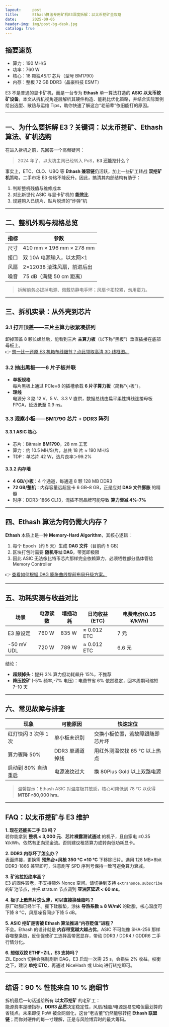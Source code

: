 ```yaml
---
layout:     post
title:      Ethash算法专用矿机E3深度拆解：以太币挖矿全攻略
date:       2025-09-05
header-img: img/post-bg-desk.jpg
catalog: true
---
```


## 摘要速览
- 算力：190 MH/S  
- 功率：760 W  
- 核心：18 颗独*ASIC* 芯片（型号 BM1790）  
- 内存：整板 72 GB DDR3（晶豪科技 ESMT）  

E3 不是普通的显卡矿机，而是一台专为 **Ethash** 单一算法打造的 **ASIC 以太币挖矿设备**。本文从拆机视角逐层解析其硬件构造、能耗比优化策略，并结合实际案例给出选型、散热与运维 Tips，助你快速了解这台“老前辈”依旧能打的原因。

---

## 一、为什么要拆解 E3？关键词：以太币挖矿、Ethash算法、矿机选购

在进入拆机之前，先回答一个高频疑问：  
> 2024 年了，以太坊主网已经转入 PoS，**E3 还能挖什么？**

事实上，ETC、CLO、UBQ 等 **Ethash 兼容链**仍活跃，加上一些矿工转战 **双挖矿机**策略，二手市场 E3 价格不降反升。因此，搞清其内部结构有助于：
1. 判断整机残值与维修成本  
2. 对比新世代 ASIC 与显卡矿机的 **能效比**  
3. 规避购入已烧片、贴片脱焊的“炸弹”机

---

## 二、整机外观与规格总览

| 指标        | 参数                       |
|-------------|----------------------------|
| 尺寸        | 410 mm × 196 mm × 278 mm   |
| 接口        | 双 10A 电源输入，以太网×1  |
| 风扇        | 2×12038 滚珠风扇，前进后出 |
| 噪音        | 75 dB（满载 50 cm 距离）   |

> 拆解前务必拔掉电源、佩戴防静电手环；风扇卡扣较紧，勿用蛮力。

---

## 三、拆机实录：从外壳到芯片

### 3.1 打开顶盖——三片主算力板紧凑排列
卸掉顶盖 8 颗长螺丝后，能看到三片 **主算力板**（以下称“黑板”）垂直插接在底部母板上。  
👉 [想一比一还原 E3 机箱布线细节？点此领取高清 3D 线框图。](https://okxdog.com/)

### 3.2 抽出黑板——6 片子板并联
- **单板规格**  
  每片黑板上通过 PCIe×8 的插槽承载 **6 片子算力板**（简称“小板”）。  
- **理线**  
  电源分 3 路 12 V、5 V、3.3 V 直供，数据总线由扁平柔性排线连接母板 FPGA，延迟低至 0.9 ns。

### 3.3 观察小板——BM1790 芯片 + DDR3 阵列
#### 3.3.1 ASIC 核心
- 芯片：Bitmain **BM1790**，28 nm 工艺  
- 算力：约 10.5 MH/S/片，总共 18 片 ≈ 190 MH/S  
- TDP：单芯片 42 W，选片良率＞99.2%

#### 3.3.2 内存墙
- **4 GB/小板**：4 个通道，每通道 8 颗 128 MB DDR3  
- **72 GB/整机**：内存容量远超显卡 6 GB–8 GB，正是应对 **DAG 文件膨胀** 的精髓  
- 时序：DDR3-1866 CL13，混插不同品牌可能导致 **算力衰减 4%–7%**

---

## 四、Ethash 算法为何仍需大内存？

**Ethash** 本质上是一种 **Memory-Hard Algorithm**，其核心逻辑：
1. 每个 Epoch（约 5 天）生成 **DAG 文件**（目前约 5 GB）  
2. 区块打包时需要 **随机寻址 DAG**，带宽即极限  
3. 因此 ASIC 无法像比特币芯片那样完全依赖算力，必须牺牲部分晶体管给 Memory Controller

👉 [查看如何根据 DAG 膨胀曲线提前布局升级方案。](https://okxdog.com/)

---

## 五、功耗实测与收益对比

| 场景        | 电源读数 | 墙插功耗 | 日均收益(ETC) | 电费电价(0.35 ¥/kWh) |
|-------------|----------|-----------|----------------|-----------------------|
| E3 原设定   | 760 W    | 835 W     | ≈ 0.012 ETC    | 7 元                 |
| -50 mV UDL  | 720 W    | 789 W     | ≈ 0.012 ETC    | 6.6 元               |

结论：  
- **超频掉头**：提升 3% 算力但功耗飙升 15%，不推荐  
- **降压挖矿** (-5% 频率,-7% 电压)：电费节省 6% 依然稳定，回本周期可缩短 7–10 天

---

## 六、常见故障与排查

| 现象                     | 可能原因           | 快速定位                        |
|--------------------------|--------------------|---------------------------------|
| 红灯快闪 3 次停 1 次     | 单小板未识别          | 交换小板位置，若故障跟随即芯片坏 |
| 算力骤降 50%             | DDR3 单通道掉线      | 用红外测温仪找 65 °C 以上热点   |
| 启动到 80% 自动重启      | 电源波纹过大         | 换 80Plus Gold 以上双路电源     |

> 温馨提示：Ethash ASIC 对温度极其敏感，核心可降低到 78 °C 以获得 **MTBF≥80,000 hrs**。

---

## FAQ：以太币挖矿与 E3 维护

**1. 现在还能买二手 E3 吗？**  
若你能拿到 **整机 < 3,000 元**、**芯片裸露测试通过** 的机子，且自家电 ≤0.35 ¥/kWh，依然有正向现金流。否则建议租赁算力或转向低功耗显卡。

**2. DDR3 内存坏了怎么办？**  
表面焊接，更换需 **预热台+风枪 350 °C ±10 °C** 下移除旧片。选用 128 MB×8bit DDR3-1866 兼容即可，注意刷写 SPD 序列号保持一致可避免算力衰减。

**3. 矿池拉拒绝率高？**  
E3 的固件较老，不支持额外 Nonce 空间。请切换到支持 `extranonce.subscribe` 的矿池节点，并把 stratum 节点调到 **亚洲区延迟 < 60 ms**。

**4. 板子上散热片这么薄，可以直接换硅脂吗？**  
原厂硅脂已经半干。撕下硅脂垫，涂抹 **导热系数 ≥ 8 W/mK** 的硅脂，核心温度可下降 8 °C，风扇噪音同步下降 5 dB。

**5. ASIC 挖矿是否被 Ethash 算法推进“内存贬值”进程？**  
不会。Ethash 的设计就是 **内存带宽越大越占优**。ASIC 不可能像 SHA-256 那样吞噬整条链，反倒促使矿工选择高带宽显存，带动 DDR3 / DDR4 / GDDR6 二手行情分化。

**6. 想做双挖 ETHF+ZIL，E3 支持吗？**  
ZIL Epoch 切换会强制刷新 DAG，E3 启动一次需 25 s，会损失 2% 收益。权衡之下，建议 **单挖 ETC**，再通过 NiceHash 或 Ubiq 进行转挖即可。

---

## 结语：90 % 性能来自 10 % 磨细节

拆机最后一句话送给所有 **以太币挖矿** 的老矿工：  
能源费率是硬指标，**DDR3 品质**决定稳定性，风扇/硅脂/电源是易忽略但最划算的省钱点。未来即便 PoW 被全网弱化，这台“老古董”仍然能够转挖 **Ethash 联盟链**；而你对硬件的每一寸理解，正是与风险博弈时的最大筹码。